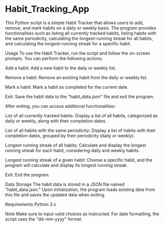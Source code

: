# Habit_Tracking_App
This Python script is a simple Habit Tracker that allows users to add, remove, and mark habits on a daily or weekly basis. The program provides functionalities such as listing all currently tracked habits, listing habits with the same periodicity, calculating the longest-running streak for all habits, and calculating the longest-running streak for a specific habit.

Usage
To use the Habit Tracker, run the script and follow the on-screen prompts. You can perform the following actions:

Add a habit: Add a new habit to the daily or weekly list.

Remove a habit: Remove an existing habit from the daily or weekly list.

Mark a habit: Mark a habit as completed for the current date.

Exit: Save the habit data to the "habit_data.json" file and exit the program.

After exiting, you can access additional functionalities:

List of all currently tracked habits: Display a list of all habits, categorized as daily or weekly, along with their completion dates.

List of all habits with the same periodicity: Display a list of habits with their completion dates, grouped by their periodicity (daily or weekly).

Longest running streak of all habits: Calculate and display the longest running streak for each habit, considering daily and weekly habits.

Longest running streak of a given habit: Choose a specific habit, and the program will calculate and display its longest running streak.

Exit: Exit the program.

Data Storage
The habit data is stored in a JSON file named "habit_data.json." Upon initialization, the program loads existing data from this file and saves the updated data when exiting.

Requirements
Python 3.x

Note
Make sure to input valid choices as instructed. For date formatting, the script uses the "dd-mm-yyyy" format.
